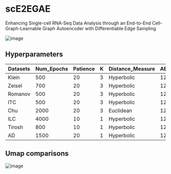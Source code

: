 # scE2EGAE
Enhancing Single-cell RNA-Seq Data Analysis through an End-to-End Cell-Graph-Learnable Graph Autoencoder with Differentiable Edge Sampling  

![image](https://github.com/PPDPQ/E2EGraphImpute/blob/main/overview.jpg)

## Hyperparameters 
| Datasets | Num_Epochs | Patience | K | Distance_Measure | AE_Dim | GAE_Dim | Dropout_GAE | LR    | Alpha  | Beta | MSE_V2 | 
|----------|------------|----------|---|------------------|--------|---------|-------------|-------|--------|------|--------|
| Klein    | 500        | 20       | 3 | Hyperbolic       | 128    | 2000    | 0           | 0.003 | 0.0005 | 1    | False  | 
| Zeisel   | 700        | 20       | 3 | Hyperbolic       | 128    | 2000    | 0.1         | 0.003 | 0.001  | 1    | True   |
| Romanov  | 500        | 20       | 3 | Hyperbolic       | 128    | 2000    | 0.1         | 0.003 | 0.0005 | 1    | False  |
| ITC      | 500        | 20       | 3 | Hyperbolic       | 128    | 2000    | 0.1         | 0.003 | 0.001  | 1    | False  |
| Chu      | 2000       | 20       | 3 | Euclidean        | 128    | 2000    | 0           | 0.003 | 0.001  | 1    | False  |
| ILC      | 4000       | 10       | 1 | Hyperbolic       | 128    | 2000    | 0           | 0.003 | 0.001  | 1    | False  |
| Tirosh   | 800        | 10       | 1 | Hyperbolic       | 128    | 128     | 0           | 0.003 | 0.001  | 1    | False  |
| AD       | 1500       | 20       | 1 | Hyperbolic       | 128    | 64      | 0           | 0.003 | 0.001  | 1    | False  |

## Umap comparisons

![image](https://github.com/PPDPQ/E2EGraphImpute/blob/main/umap00_all.jpg)

